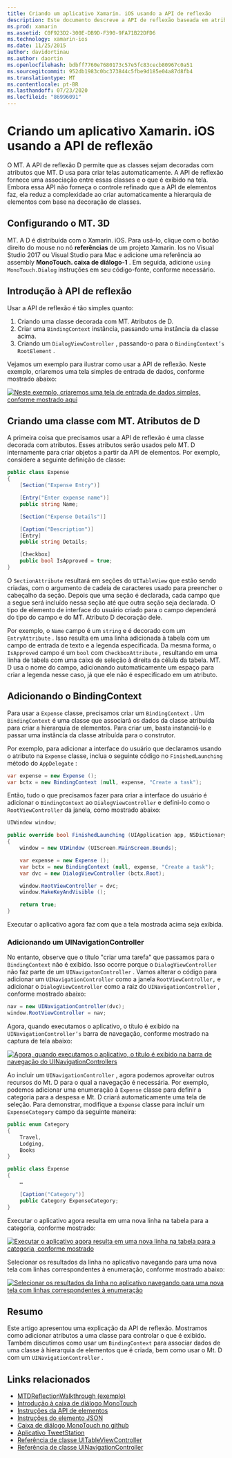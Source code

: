 ```yaml
---
title: Criando um aplicativo Xamarin. iOS usando a API de reflexão
description: Este documento descreve a API de reflexão baseada em atributo MonoTouch. dialog, que cria a interface do usuário com base em classes decoradas com atributos.
ms.prod: xamarin
ms.assetid: C0F923D2-300E-DB9D-F390-9FA71B22DFD6
ms.technology: xamarin-ios
ms.date: 11/25/2015
author: davidortinau
ms.author: daortin
ms.openlocfilehash: bdbff7760e7680173c57e5fc83cecb80967c0a51
ms.sourcegitcommit: 952db1983c0bc373844c5fbe9d185e04a87d8fb4
ms.translationtype: MT
ms.contentlocale: pt-BR
ms.lasthandoff: 07/23/2020
ms.locfileid: "86996091"
---
```

# <a name="creating-a-xamarinios-application-using-the-reflection-api"></a>Criando um aplicativo Xamarin. iOS usando a API de reflexão

O MT. A API de reflexão D permite que as classes sejam decoradas com atributos que MT. D usa para criar telas automaticamente. A API de reflexão fornece uma associação entre essas classes e o que é exibido na tela. Embora essa API não forneça o controle refinado que a API de elementos faz, ela reduz a complexidade ao criar automaticamente a hierarquia de elementos com base na decoração de classes.

## <a name="setting-up-mtd"></a>Configurando o MT. 3D

MT. A D é distribuída com o Xamarin. iOS. Para usá-lo, clique com o botão direito do mouse no nó **referências** de um projeto Xamarin. Ios no Visual Studio 2017 ou Visual Studio para Mac e adicione uma referência ao assembly **MonoTouch. caixa de diálogo-1** . Em seguida, adicione `using MonoTouch.Dialog` instruções em seu código-fonte, conforme necessário.

## <a name="getting-started-with-the-reflection-api"></a>Introdução à API de reflexão

Usar a API de reflexão é tão simples quanto:

1. Criando uma classe decorada com MT. Atributos de D.
1. Criar uma `BindingContext` instância, passando uma instância da classe acima.
1. Criando um `DialogViewController` , passando-o para o `BindingContext’s` `RootElement` .

Vejamos um exemplo para ilustrar como usar a API de reflexão. Neste exemplo, criaremos uma tela simples de entrada de dados, conforme mostrado abaixo:

 [![Neste exemplo, criaremos uma tela de entrada de dados simples, conforme mostrado aqui](reflection-api-walkthrough-images/01-expense-entry.png)](reflection-api-walkthrough-images/01-expense-entry.png#lightbox)

## <a name="creating-a-class-with-mtd-attributes"></a>Criando uma classe com MT. Atributos de D

A primeira coisa que precisamos usar a API de reflexão é uma classe decorada com atributos. Esses atributos serão usados pelo MT. D internamente para criar objetos a partir da API de elementos. Por exemplo, considere a seguinte definição de classe:

```csharp
public class Expense
{
    [Section("Expense Entry")]

    [Entry("Enter expense name")]
    public string Name;

    [Section("Expense Details")]

    [Caption("Description")]
    [Entry]
    public string Details;

    [Checkbox]
    public bool IsApproved = true;
}
```

O `SectionAttribute` resultará em seções do `UITableView` que estão sendo criadas, com o argumento de cadeia de caracteres usado para preencher o cabeçalho da seção. Depois que uma seção é declarada, cada campo que a segue será incluído nessa seção até que outra seção seja declarada.
O tipo de elemento de interface do usuário criado para o campo dependerá do tipo do campo e do MT. Atributo D decoração dele.

Por exemplo, o `Name` campo é um `string` e é decorado com um `EntryAttribute` . Isso resulta em uma linha adicionada à tabela com um campo de entrada de texto e a legenda especificada. Da mesma forma, o `IsApproved` campo é um `bool` com `CheckboxAttribute` , resultando em uma linha de tabela com uma caixa de seleção à direita da célula da tabela. MT. D usa o nome do campo, adicionando automaticamente um espaço para criar a legenda nesse caso, já que ele não é especificado em um atributo.

## <a name="adding-the-bindingcontext"></a>Adicionando o BindingContext

Para usar a `Expense` classe, precisamos criar um `BindingContext` . Um `BindingContext` é uma classe que associará os dados da classe atribuída para criar a hierarquia de elementos. Para criar um, basta instanciá-lo e passar uma instância da classe atribuída para o construtor.

Por exemplo, para adicionar a interface do usuário que declaramos usando o atributo na `Expense` classe, inclua o seguinte código no `FinishedLaunching` método do `AppDelegate` :

```csharp
var expense = new Expense ();
var bctx = new BindingContext (null, expense, "Create a task");
```

Então, tudo o que precisamos fazer para criar a interface do usuário é adicionar o `BindingContext` ao `DialogViewController` e defini-lo como o `RootViewController` da janela, como mostrado abaixo:

```csharp
UIWindow window;

public override bool FinishedLaunching (UIApplication app, NSDictionary options)
{   
    window = new UIWindow (UIScreen.MainScreen.Bounds);

    var expense = new Expense ();
    var bctx = new BindingContext (null, expense, "Create a task");
    var dvc = new DialogViewController (bctx.Root);

    window.RootViewController = dvc;
    window.MakeKeyAndVisible ();

    return true;
}
```

Executar o aplicativo agora faz com que a tela mostrada acima seja exibida.

### <a name="adding-a-uinavigationcontroller"></a>Adicionando um UINavigationController

No entanto, observe que o título "criar uma tarefa" que passamos para o `BindingContext` não é exibido. Isso ocorre porque o `DialogViewController` não faz parte de um `UINavigatonController` . Vamos alterar o código para adicionar um `UINavigationController` como a janela `RootViewController,` e adicionar o `DialogViewController` como a raiz do `UINavigationController` , conforme mostrado abaixo:

```csharp
nav = new UINavigationController(dvc);
window.RootViewController = nav;
```

Agora, quando executamos o aplicativo, o título é exibido na `UINavigationController’s` barra de navegação, conforme mostrado na captura de tela abaixo:

 [![Agora, quando executamos o aplicativo, o título é exibido na barra de navegação do UINavigationControllers](reflection-api-walkthrough-images/02-create-task.png)](reflection-api-walkthrough-images/02-create-task.png#lightbox)

Ao incluir um `UINavigationController` , agora podemos aproveitar outros recursos do Mt. D para o qual a navegação é necessária. Por exemplo, podemos adicionar uma enumeração à `Expense` classe para definir a categoria para a despesa e Mt. D criará automaticamente uma tela de seleção. Para demonstrar, modifique a `Expense` classe para incluir um `ExpenseCategory` campo da seguinte maneira:

```csharp
public enum Category
{
    Travel,
    Lodging,
    Books
}

public class Expense
{
    …

    [Caption("Category")]
    public Category ExpenseCategory;
}
```

Executar o aplicativo agora resulta em uma nova linha na tabela para a categoria, conforme mostrado:

 [![Executar o aplicativo agora resulta em uma nova linha na tabela para a categoria, conforme mostrado](reflection-api-walkthrough-images/03-set-details.png)](reflection-api-walkthrough-images/03-set-details.png#lightbox)

Selecionar os resultados da linha no aplicativo navegando para uma nova tela com linhas correspondentes à enumeração, conforme mostrado abaixo:

 [![Selecionar os resultados da linha no aplicativo navegando para uma nova tela com linhas correspondentes à enumeração](reflection-api-walkthrough-images/04-set-category.png)](reflection-api-walkthrough-images/04-set-category.png#lightbox)

 <a name="Summary"></a>

## <a name="summary"></a>Resumo

Este artigo apresentou uma explicação da API de reflexão. Mostramos como adicionar atributos a uma classe para controlar o que é exibido. Também discutimos como usar um `BindingContext` para associar dados de uma classe à hierarquia de elementos que é criada, bem como usar o Mt. D com um `UINavigationController` .

## <a name="related-links"></a>Links relacionados

- [MTDReflectionWalkthrough (exemplo)](https://docs.microsoft.com/samples/xamarin/ios-samples/mtdreflectionwalkthrough)
- [Introdução à caixa de diálogo MonoTouch](~/ios/user-interface/monotouch.dialog/index.md)
- [Instruções da API de elementos](~/ios/user-interface/monotouch.dialog/elements-api-walkthrough.md)
- [Instruções do elemento JSON](~/ios/user-interface/monotouch.dialog/monotouch.dialog-json-markup.md)
- [Caixa de diálogo MonoTouch no github](https://github.com/migueldeicaza/MonoTouch.Dialog)
- [Aplicativo TweetStation](https://github.com/migueldeicaza/TweetStation)
- [Referência de classe UITableViewController](https://developer.apple.com/library/ios/#DOCUMENTATION/UIKit/Reference/UITableViewController_Class/Reference/Reference.html)
- [Referência de classe UINavigationController](https://developer.apple.com/library/ios/#documentation/UIKit/Reference/UINavigationController_Class/Reference/Reference.html)
